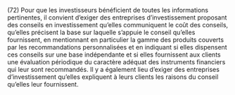 (72) Pour que les investisseurs bénéficient de toutes les informations pertinentes, il convient d’exiger des entreprises d’investissement proposant des conseils en investissement qu’elles communiquent le coût des conseils, qu’elles précisent la base sur laquelle s’appuie le conseil qu’elles fournissent, en mentionnant en particulier la gamme des produits couverts par les recommandations personnalisées et en indiquant si elles dispensent ces conseils sur une base indépendante et si elles fournissent aux clients une évaluation périodique du caractère adéquat des instruments financiers qui leur sont recommandés. Il y a également lieu d’exiger des entreprises d’investissement qu’elles expliquent à leurs clients les raisons du conseil qu’elles leur fournissent.